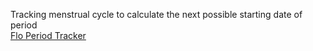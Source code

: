 Tracking menstrual cycle to calculate the next possible starting date of period </br>
    [Flo Period Tracker](./period_tracker)
 



